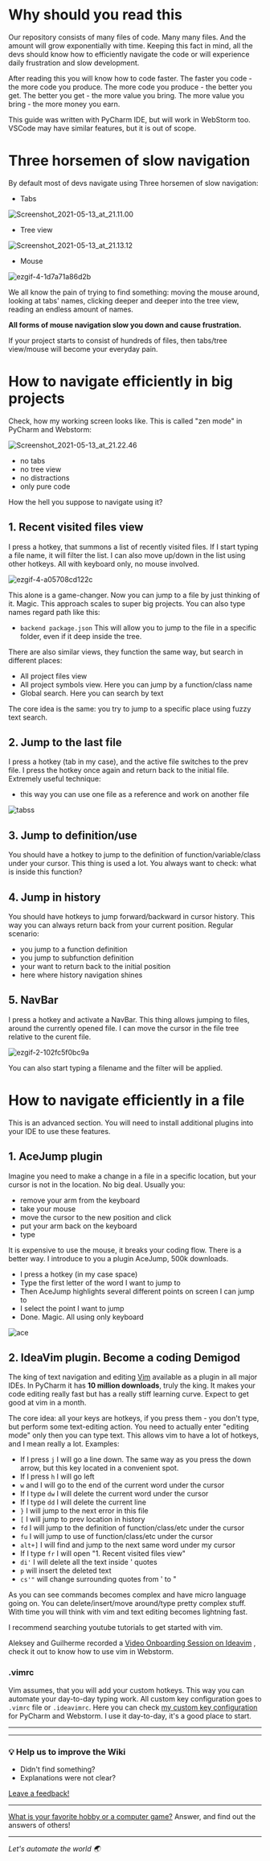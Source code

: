 # Why should you read this

Our repository consists of many files of code. Many many files. And the amount will grow exponentially with time.
Keeping this fact in mind, all the devs should know how to efficiently navigate the code or will experience daily
frustration and slow development.

After reading this you will know how to code faster. The faster you code - the more code you produce. The more code you
produce - the better you get. The better you get - the more value you bring. The more value you bring - the more money
you earn.

This guide was written with PyCharm IDE, but will work in WebStorm too. VSCode may have similar features, but it is out
of scope.

# Three horsemen of slow navigation

By default most of devs navigate using Three horsemen of slow navigation:

- Tabs

![Screenshot_2021-05-13_at_21.11.00](uploads/e71c60066d45092a3b1b952aeda30395/Screenshot_2021-05-13_at_21.11.00.png)

- Tree view

![Screenshot_2021-05-13_at_21.13.12](uploads/47bd57a9ec15634b901b140e4d2de4eb/Screenshot_2021-05-13_at_21.13.12.png)

- Mouse

![ezgif-4-1d7a71a86d2b](uploads/f9bd076ec3d1056f4257bd0e2561a67b/ezgif-4-1d7a71a86d2b.gif)

We all know the pain of trying to find something: moving the mouse around, looking at tabs' names, clicking deeper and
deeper into the tree view, reading an endless amount of names.

**All forms of mouse navigation slow you down and cause frustration.**

If your project starts to consist of hundreds of files, then tabs/tree view/mouse will become your everyday pain.

# How to navigate efficiently in big projects

Check, how my working screen looks like. This is called "zen mode" in PyCharm and Webstorm:

![Screenshot_2021-05-13_at_21.22.46](uploads/06bf2167d7efa23cd4a3f61a1f4dc1ec/Screenshot_2021-05-13_at_21.22.46.png)

- no tabs
- no tree view
- no distractions
- only pure code

How the hell you suppose to navigate using it?

## 1. Recent visited files view

I press a hotkey, that summons a list of recently visited files. If I start typing a file name, it will filter the list.
I can also move up/down in the list using other hotkeys. All with keyboard only, no mouse involved.

![ezgif-4-a05708cd122c](uploads/cff4342a9231a5ea10d59cee1b537fce/ezgif-4-a05708cd122c.gif)

This alone is a game-changer. Now you can jump to a file by just thinking of it. Magic. This approach scales to super
big projects. You can also type names regard path like this:

- `backend package.json` This will allow you to jump to the file in a specific folder, even if it deep inside the tree.

There are also similar views, they function the same way, but search in different places:

- All project files view
- All project symbols view. Here you can jump by a function/class name
- Global search. Here you can search by text

The core idea is the same: you try to jump to a specific place using fuzzy text search.

## 2. Jump to the last file

I press a hotkey (tab in my case), and the active file switches to the prev file. I press the hotkey once again and
return back to the initial file. Extremely useful technique:

- this way you can use one file as a reference and work on another file

![tabss](uploads/d52d312a9e9c8e3e7a07b90276c9481f/tabss.gif)

## 3. Jump to definition/use

You should have a hotkey to jump to the definition of function/variable/class under your cursor. This thing is used a
lot. You always want to check: what is inside this function?

## 4. Jump in history

You should have hotkeys to jump forward/backward in cursor history. This way you can always return back from your
current position. Regular scenario:

- you jump to a function definition
- you jump to subfunction definition
- your want to return back to the initial position
- here where history navigation shines

## 5. NavBar

I press a hotkey and activate a NavBar. This thing allows jumping to files, around the currently opened file. I can move
the cursor in the file tree relative to the curent file.

![ezgif-2-102fc5f0bc9a](uploads/e812cbf636431add9885d2a322cd3bd6/ezgif-2-102fc5f0bc9a.gif)

You can also start typing a filename and the filter will be applied.

# How to navigate efficiently in a file

This is an advanced section. You will need to install additional plugins into your IDE to use these features.

## 1. AceJump plugin

Imagine you need to make a change in a file in a specific location, but your cursor is not in the location. No big deal.
Usually you:

- remove your arm from the keyboard
- take your mouse
- move the cursor to the new position and click
- put your arm back on the keyboard
- type

It is expensive to use the mouse, it breaks your coding flow. There is a better way. I introduce to you a plugin
AceJump, 500k downloads.

- I press a hotkey (in my case space)
- Type the first letter of the word I want to jump to
- Then AceJump highlights several different points on screen I can jump to
- I select the point I want to jump
- Done. Magic. All using only keyboard

![ace](uploads/d8223fadd83d452b8b15f7ba3d518fba/ace.gif)

## 2. IdeaVim plugin. Become a coding Demigod

The king of text navigation and editing [Vim](https://en.wikipedia.org/wiki/Vim_(text_editor)) available as a plugin in
all major IDEs. In PyCharm it has **10 million downloads**, truly the king. It makes your code editing really fast but
has a really stiff learning curve. Expect to get good at vim in a month.

The core idea: all your keys are hotkeys, if you press them - you don't type, but perform some text-editing action. You
need to actually enter "editing mode" only then you can type text. This allows vim to have a lot of hotkeys, and I mean
really a lot. Examples:

- If I press `j` I will go a line down. The same way as you press the down arrow, but this key located in a convenient
  spot.
- If I press `h` I will go left
- `w` and I will go to the end of the current word under the cursor
- If I type `dw` I will delete the current word under the cursor
- If I type `dd` I will delete the current line
- `}` I will jump to the next error in this file
- `[` I will jump to prev location in history
- `fd` I will jump to the definition of function/class/etc under the cursor
- `fu` I will jump to use of function/class/etc under the cursor
- `alt+]` I will find and jump to the next same word under my cursor
- If I type `fr` I will open "1. Recent visited files view"
- `di'` I will delete all the text inside ' quotes
- `p` will insert the deleted text
- `cs'"` will change surrounding quotes from ' to "

As you can see commands becomes complex and have micro language going on. You can delete/insert/move around/type pretty
complex stuff. With time you will think with vim and text editing becomes lightning fast.

I recommend searching youtube tutorials to get started with vim.

Aleksey and Guilherme recorded
a [Video Onboarding Session on Ideavim](https://drive.google.com/file/d/1WhsXspI-h3Q0KRybjiskUYUK3hgv34Wb/view?usp=sharing)
, check it out to know how to use vim in Webstorm.

### .vimrc

Vim assumes, that you will add your custom hotkeys. This way you can automate your day-to-day typing work. All custom
key configuration goes to `.vimrc` file or `.ideavimrc`. Here you can
check [my custom key configuration](https://gitlab.com/engaging/scrapy/-/snippets/2120084) for PyCharm and Webstorm. I
use it day-to-day, it's a good place to start.

---
---

### :bulb: Help us to improve the Wiki
- Didn't find something?
- Explanations were not clear?

[Leave a feedback!](https://docs.google.com/forms/d/e/1FAIpQLScE_i7txZOlPgFhmnBOephz9hdhvnJDbXjmkKqnjRSjx_d8kg/viewform?usp=pp_url&entry.685765712=Code-Navigation-Guide.md)

---

[What is your favorite hobby or a computer game?](https://forms.gle/X4U9Jni6s3hfSW8e6) Answer, and find out the 
answers of others! 

---

*Let's automate the world :earth_asia:*
